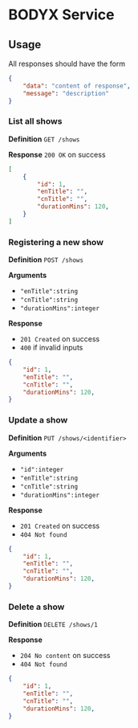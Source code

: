 # BODYX Service

## Usage

All responses should have the form 

```json
{
	"data": "content of response",
	"message": "description"
}
```

### List all shows

**Definition** `GET /shows`

**Response** `200 OK` on success

```json
[
    {
        "id": 1,
        "enTitle": "",
        "cnTitle": "",
        "durationMins": 120,
    }
]
```

### Registering a new show

**Definition** `POST /shows`

**Arguments**

- `"enTitle":string`
- `"cnTitle":string`
- `"durationMins":integer`

**Response** 

- `201 Created` on success
- `400` if invalid inputs

```json
{
	"id": 1,
	"enTitle": "",
	"cnTitle": "",
	"durationMins": 120,
}
```

### Update a show

**Definition** `PUT /shows/<identifier>`

**Arguments**

- `"id":integer`
- `"enTitle":string`
- `"cnTitle":string`
- `"durationMins":integer`

**Response** 

- `201 Created` on success
- `404 Not found`

```json
{
	"id": 1,
	"enTitle": "",
	"cnTitle": "",
	"durationMins": 120,
}
```

### Delete a show

**Definition** `DELETE /shows/1`

**Response** 

- `204 No content` on success
- `404 Not found`

```json
{
	"id": 1,
	"enTitle": "",
	"cnTitle": "",
	"durationMins": 120,
}
```

### 